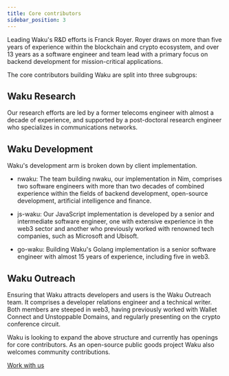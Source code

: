 ```yaml
---
title: Core contributors
sidebar_position: 3
---
```


Leading Waku's R&D efforts is Franck Royer. Royer draws on more than five years of experience within the blockchain and crypto ecosystem, and over 13 years as a software engineer and team lead with a primary focus on backend development for mission-critical applications.

The core contributors building Waku are split into three subgroups:

## Waku Research

Our research efforts are led by a former telecoms engineer with almost a decade of experience, and supported by a post-doctoral research engineer who specializes in communications networks.

## Waku Development

Waku's development arm is broken down by client implementation.

- nwaku: The team building nwaku, our implementation in Nim, comprises two software engineers with more than two decades of combined experience within the fields of backend development, open-source development, artificial intelligence and finance.

- js-waku: Our JavaScript implementation is developed by a senior and intermediate software engineer, one with extensive experience in the web3 sector and another who previously worked with renowned tech companies, such as Microsoft and Ubisoft.

- go-waku: Building Waku's Golang implementation is a senior software engineer with almost 15 years of experience, including five in web3.

## Waku Outreach

Ensuring that Waku attracts developers and users is the Waku Outreach team. It comprises a developer relations engineer and a technical writer. Both members are steeped in web3, having previously worked with Wallet Connect and Unstoppable Domains, and regularly presenting on the crypto conference circuit.

Waku is looking to expand the above structure and currently has openings for core contributors. As an open-source public goods project Waku also welcomes community contributions.

[Work with us](https://jobs.status.im/)
